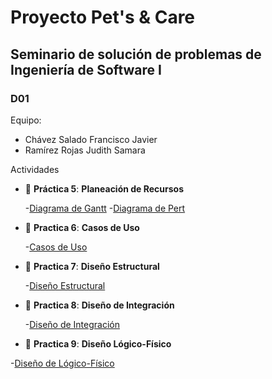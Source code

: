 # Proyecto Pet's & Care
## Seminario de solución de problemas de Ingeniería de Software I
### D01 

Equipo:
- Chávez Salado Francisco Javier
- Ramírez Rojas Judith Samara

Actividades
- 📁 __Práctica 5__: __Planeación de Recursos__
  
  -[Diagrama de Gantt](sem_ing_soft_21b_d01_p5_Chávez_Salado_Francisco_Javier.pdf)
  -[Diagrama de Pert](sem_ing_soft_21b_d01_p5_Chávez_Salado_Francisco_Javier_2.pdf)

- 📁 __Practica 6__: __Casos de Uso__

  -[Casos de Uso](sem_ing_soft_21b_d01_p6_Chávez_Salado_Francisco_Javier.pdf)

- 📁 __Practica 7__: __Diseño Estructural__

   -[Diseño Estructural](sem_ing_soft_21b_d01_p7_Chávez_Salado_Francisco_Javier.pdf)
 
 - 📁 __Practica 8__: __Diseño de Integración__

   -[Diseño de Integración](sem_ing_soft_21b_d01_p8_Chávez_Salado_Francisco_Javier.pdf)
 
  - 📁 __Practica 9__: __Diseño Lógico-Físico__

   -[Diseño de Lógico-Físico](sem_ing_soft_21b_d01_p9_Chávez_Salado_Francisco_Javier.pdf)
 
